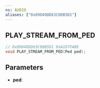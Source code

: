 ```yaml
---
ns: AUDIO
aliases: ["0x89049DD63C08B5D1"]
---
```

## PLAY_STREAM_FROM_PED

```c
// 0x89049DD63C08B5D1 0xA1D7FABE
void PLAY_STREAM_FROM_PED(Ped ped);
```


## Parameters
* **ped**: 

